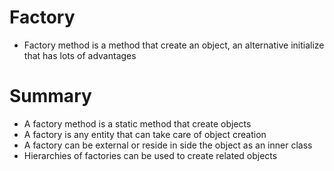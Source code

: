 # Factory
- Factory method is a method that create an object, an alternative initialize that has lots of advantages

# Summary
- A factory method is a static method that create objects
- A factory is any entity that can take care of object creation
- A factory can be external or reside in side the object as an inner class
- Hierarchies of factories can be used to create related objects